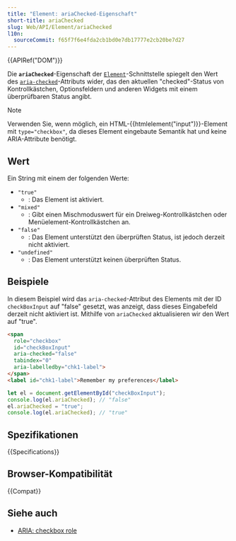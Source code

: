 ```yaml
---
title: "Element: ariaChecked-Eigenschaft"
short-title: ariaChecked
slug: Web/API/Element/ariaChecked
l10n:
  sourceCommit: f65f7f6e4fda2cb1bd0e7db17777e2cb20be7d27
---
```


{{APIRef("DOM")}}

Die **`ariaChecked`**-Eigenschaft der [`Element`](/de/docs/Web/API/Element)-Schnittstelle spiegelt den Wert des [`aria-checked`](/de/docs/Web/Accessibility/ARIA/Reference/Attributes/aria-checked)-Attributs wider, das den aktuellen "checked"-Status von Kontrollkästchen, Optionsfeldern und anderen Widgets mit einem überprüfbaren Status angibt.

> [!NOTE]
> Verwenden Sie, wenn möglich, ein HTML-{{htmlelement("input")}}-Element mit `type="checkbox"`, da dieses Element eingebaute Semantik hat und keine ARIA-Attribute benötigt.

## Wert

Ein String mit einem der folgenden Werte:

- `"true"`
  - : Das Element ist aktiviert.
- `"mixed"`
  - : Gibt einen Mischmoduswert für ein Dreiweg-Kontrollkästchen oder Menüelement-Kontrollkästchen an.
- `"false"`
  - : Das Element unterstützt den überprüften Status, ist jedoch derzeit nicht aktiviert.
- `"undefined"`
  - : Das Element unterstützt keinen überprüften Status.

## Beispiele

In diesem Beispiel wird das `aria-checked`-Attribut des Elements mit der ID `checkBoxInput` auf "false" gesetzt, was anzeigt, dass dieses Eingabefeld derzeit nicht aktiviert ist. Mithilfe von `ariaChecked` aktualisieren wir den Wert auf "true".

```html
<span
  role="checkbox"
  id="checkBoxInput"
  aria-checked="false"
  tabindex="0"
  aria-labelledby="chk1-label">
</span>
<label id="chk1-label">Remember my preferences</label>
```

```js
let el = document.getElementById("checkBoxInput");
console.log(el.ariaChecked); // "false"
el.ariaChecked = "true";
console.log(el.ariaChecked); // "true"
```

## Spezifikationen

{{Specifications}}

## Browser-Kompatibilität

{{Compat}}

## Siehe auch

- [ARIA: checkbox role](/de/docs/Web/Accessibility/ARIA/Reference/Roles/checkbox_role)
